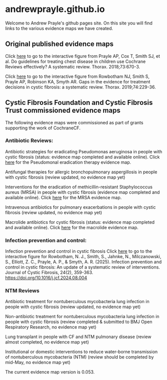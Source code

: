 # andrewprayle.github.io
Welcome to Andrew Prayle's github pages site.  On this site you will find links to the various evidence maps we have created.  

## Original published evidence maps

Click [here](/interactive_figure.html) to go to the interactive figure from Prayle AP, Cox T, Smith SJ, et al. Do guidelines for treating chest disease in children use Cochrane Reviews effectively? A systematic review. Thorax. 2018;73:670-3.

Click [here](/gaps_review_figure.html) to go to the interactive figure from Rowbotham NJ, Smith S, Prayle AP, Robinson KA, Smyth AR. Gaps in the evidence for treatment decisions in cystic fibrosis: a systematic review. Thorax. 2019;74:229-36.

## Cystic Fibrosis Foundation and Cystic Fibrosis Trust commissioned evidence maps

The following evidence maps were commissioned as part of grants supporting the work of CochraneCF.

### Antibiotic Reviews:

Antibiotic strategies for eradicating Pseudomonas aeruginosa in people with cystic fibrosis (status: evidence map completed and available online).  Click [here](/2024_pseudomonas_eradication_evidence_map.html) for the Pseudomonal eradication therapy evidence map.


Antifungal therapies for allergic bronchopulmonary aspergillosis in people with cystic fibrosis (review updated, no evidence map yet)


Interventions for the eradication of methicillin-resistant Staphylococcus aureus (MRSA) in people with cystic fibrosis (evidence map completed and available online).  Click [here](/2024_MRSA_evidence_map.html) for the MRSA evidence map.


Intravenous antibiotics for pulmonary exacerbations in people with cystic fibrosis (review updated, no evidence map yet)


Macrolide antibiotics for cystic fibrosis (status: evidence map completed and available online).  Click [here](/2024_macrolide_evidence_map.html) for the macrolide evidence map.

### Infection prevention and control:

Infection prevention and control in cystic fibrosis
Click [here](/2024_Evidence_Map_Infection_Prevention_Control.html) to go to the interactive figure for Rowbotham, N. J., Smith, S., Jahnke, N., Milczanowski, S., Elliott, Z. C., Prayle, A. P., & Smyth, A. R. (2025). Infection prevention and control in cystic fibrosis: An update of a systematic review of interventions. Journal of Cystic Fibrosis, 24(2), 359-363. https://doi.org/10.1016/j.jcf.2024.08.004

### NTM Reviews 

Antibiotic treatment for nontuberculous mycobacteria lung infection in people with cystic fibrosis (review updated, no evidence map yet)

Non-antibiotic treatment for nontuberculous mycobacteria lung infection in people with cystic fibrosis (review completed & submitted to BMJ Open Respiratory Research, no evidence map yet)

Lung transplant in people with CF and NTM pulmonary disease (review almost completed, no evidence map yet)

Institutional or domestic interventions to reduce water-borne transmission of nontuberculous mycobacteria (NTM) (review should be completed by mid-May, no evidence map yet)






 




The current evidence map version is 0.053. 

